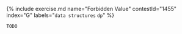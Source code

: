 {% include exercise.md name="Forbidden Value" contestId="1455" index="G"
  labels="`data structures` `dp`"
%}

```
TODO
```
